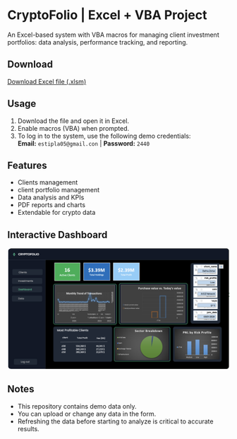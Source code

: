 # CryptoFolio | Excel + VBA Project

An Excel-based system with VBA macros for managing client investment portfolios: data analysis, performance tracking, and reporting.

## Download
[Download Excel file (.xlsm)](https://github.com/estipla05/CryptoFolio---Excel-VBA-project/raw/main/214736456-%D7%A4%D7%A8%D7%95%D7%99%D7%A7%D7%98%20%D7%92%D7%9E%D7%A8%20%D7%90%D7%A1%D7%AA%D7%99%20%D7%A4%D7%9C%D7%98%D7%A0%D7%A8.xlsm)

## Usage
1. Download the file and open it in Excel.
2. Enable macros (VBA) when prompted.
3. To log in to the system, use the following demo credentials:  
   **Email:** `estipla05@gmail.con` | **Password:** `2440`

## Features
- Clients management
- client portfolio management
- Data analysis and KPIs
- PDF reports and charts
- Extendable for crypto data

## Interactive Dashboard
![Dashboard Screenshot](dashboard.png)

## Notes
- This repository contains demo data only.  
- You can upload or change any data in the form.
- Refreshing the data before starting to analyze is critical to accurate results.

